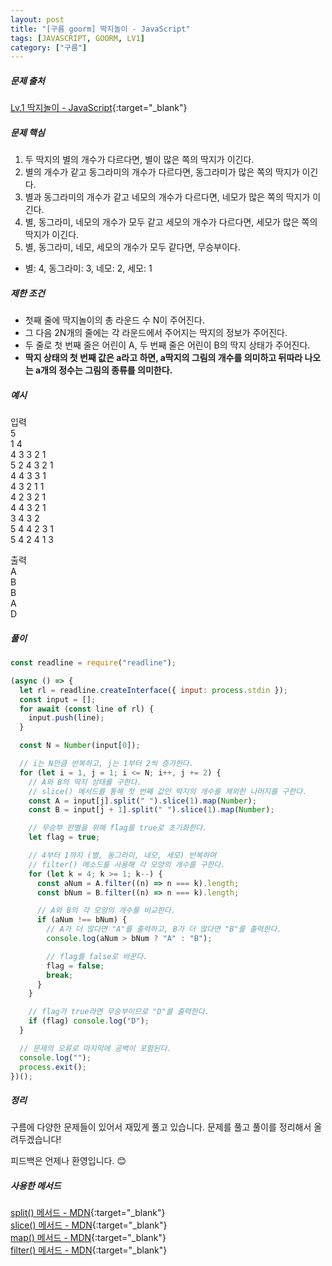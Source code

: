 ```yaml
---
layout: post
title: "[구름 goorm] 딱지놀이 - JavaScript"
tags: [JAVASCRIPT, GOORM, LV1]
category: ["구름"]
---
```


##### 문제 출처

[Lv.1 딱지놀이 - JavaScript](https://level.goorm.io/exam/48130/%EB%94%B1%EC%A7%80%EB%86%80%EC%9D%B4/quiz/1){:target="\_blank"}

##### 문제 핵심

1. 두 딱지의 별의 개수가 다르다면, 별이 많은 쪽의 딱지가 이긴다.
2. 별의 개수가 같고 동그라미의 개수가 다르다면, 동그라미가 많은 쪽의 딱지가 이긴다.
3. 별과 동그라미의 개수가 같고 네모의 개수가 다르다면, 네모가 많은 쪽의 딱지가 이긴다.
4. 별, 동그라미, 네모의 개수가 모두 같고 세모의 개수가 다르다면, 세모가 많은 쪽의 딱지가 이긴다.
5. 별, 동그라미, 네모, 세모의 개수가 모두 같다면, 무승부이다.

- 별: 4, 동그라미: 3, 네모: 2, 세모: 1

##### 제한 조건

- 첫째 줄에 딱지놀이의 총 라운드 수 N이 주어진다.
- 그 다음 2N개의 줄에는 각 라운드에서 주어지는 딱지의 정보가 주어진다.
- 두 줄로 첫 번째 줄은 어린이 A, 두 번째 줄은 어린이 B의 딱지 상태가 주어진다.
- **딱지 상태의 첫 번째 값은 a라고 하면, a딱지의 그림의 개수를 의미하고 뒤따라 나오는 a개의 정수는 그림의 종류를 의미한다.**

##### 예시

입력<br />
5<br />
1 4<br />
4 3 3 2 1<br />
5 2 4 3 2 1<br />
4 4 3 3 1<br />
4 3 2 1 1<br />
4 2 3 2 1<br />
4 4 3 2 1<br />
3 4 3 2<br />
5 4 4 2 3 1<br />
5 4 2 4 1 3<br />

출력<br />
A<br />
B<br />
B<br />
A<br />
D<br />

##### 풀이

```javascript
const readline = require("readline");

(async () => {
  let rl = readline.createInterface({ input: process.stdin });
  const input = [];
  for await (const line of rl) {
    input.push(line);
  }

  const N = Number(input[0]);

  // i는 N만큼 반복하고, j는 1부터 2씩 증가한다.
  for (let i = 1, j = 1; i <= N; i++, j += 2) {
    // A와 B의 딱지 상태를 구한다.
    // slice() 메서드를 통해 첫 번째 값인 딱지의 개수를 제외한 나머지를 구한다.
    const A = input[j].split(" ").slice(1).map(Number);
    const B = input[j + 1].split(" ").slice(1).map(Number);

    // 무승부 판별을 위해 flag를 true로 초기화한다.
    let flag = true;

    // 4부터 1까지 (별, 동그라미, 네모, 세모) 반복하며
    // filter() 메소드를 사용해 각 모양의 개수를 구한다.
    for (let k = 4; k >= 1; k--) {
      const aNum = A.filter((n) => n === k).length;
      const bNum = B.filter((n) => n === k).length;

      // A와 B의 각 모양의 개수를 비교한다.
      if (aNum !== bNum) {
        // A가 더 많다면 "A"를 출력하고, B가 더 많다면 "B"를 출력한다.
        console.log(aNum > bNum ? "A" : "B");

        // flag를 false로 바꾼다.
        flag = false;
        break;
      }
    }

    // flag가 true라면 무승부이므로 "D"를 출력한다.
    if (flag) console.log("D");
  }

  // 문제의 오류로 마지막에 공백이 포함된다.
  console.log("");
  process.exit();
})();
```

##### 정리

구름에 다양한 문제들이 있어서 재밌게 풀고 있습니다. 문제를 풀고 풀이를 정리해서 올려두겠습니다!

피드백은 언제나 환영입니다. 😊

##### 사용한 메서드

[split() 메서드 - MDN](https://developer.mozilla.org/ko/docs/Web/JavaScript/Reference/Global_Objects/String/split){:target="\_blank"}<br />
[slice() 메서드 - MDN](https://developer.mozilla.org/ko/docs/Web/JavaScript/Reference/Global_Objects/Array/slice){:target="\_blank"}<br />
[map() 메서드 - MDN](https://developer.mozilla.org/ko/docs/Web/JavaScript/Reference/Global_Objects/Array/map){:target="\_blank"}<br />
[filter() 메서드 - MDN](https://developer.mozilla.org/ko/docs/Web/JavaScript/Reference/Global_Objects/Array/filter){:target="\_blank"} <br />
